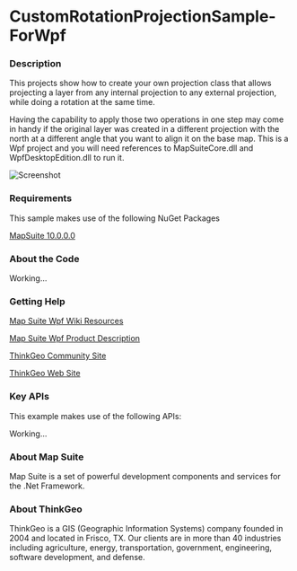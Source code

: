 # CustomRotationProjectionSample-ForWpf

### Description

This projects show how to create your own projection class that allows projecting a layer from any internal projection to any external projection, while doing a rotation at the same time. 

Having the capability to apply those two operations in one step may come in handy if the original layer was created in a different projection with the north at a different angle that you want to align it on the base map. This is a Wpf project and you will need references to MapSuiteCore.dll and WpfDesktopEdition.dll to run it.
              
![Screenshot](https://github.com/ThinkGeo/CustomRotationProjectionSample-ForWpf/blob/master/ScreenShot.png)

### Requirements

This sample makes use of the following NuGet Packages

[MapSuite 10.0.0.0](http:mapsuite.nuget)

### About the Code

Working...

### Getting Help

[Map Suite Wpf Wiki Resources](http://wiki.thinkgeo.com/wiki/map_suite_wpf_desktop_edition)

[Map Suite Wpf Product Description](http://thinkgeo.com/map-suite-developer-gis/wpf-edition/)

[ThinkGeo Community Site](http://community.thinkgeo.com/c/map-suite-wpf-desktop-edition-support)

[ThinkGeo Web Site](http://www.thinkgeo.com)

### Key APIs
This example makes use of the following APIs:

Working...

### About Map Suite
Map Suite is a set of powerful development components and services for the .Net Framework.

### About ThinkGeo
ThinkGeo is a GIS (Geographic Information Systems) company founded in 2004 and located in Frisco, TX. Our clients are in more than 40 industries including agriculture, energy, transportation, government, engineering, software development, and defense.
